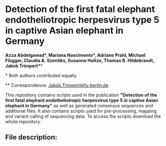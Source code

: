 # Detection of the first fatal elephant endotheliotropic herpesvirus type 5 in captive Asian elephant in Germany


**Azza Abdelgawad\*, Mariana Nascimento\*, Adriane Prahl, Michael Flügger, Claudia A. Szentiks, Susanne Holtze, Thomas B. Hildebrandt, Jakob Trimpert\****

\* Both authors contributed equally

\** Correspondence: Jakob.Trimpert@fu-berlin.de


This repository contains scripts used in the publication **"Detection of the first fatal elephant endotheliotropic herpesvirus type 5 in captive Asian elephant in Germany"** as well as generated consensus sequences and additional files. It also contains scripts used for pre-processing, mapping and variant calling of sequencing data. To access the scripts download the whole repository.

## File description:
